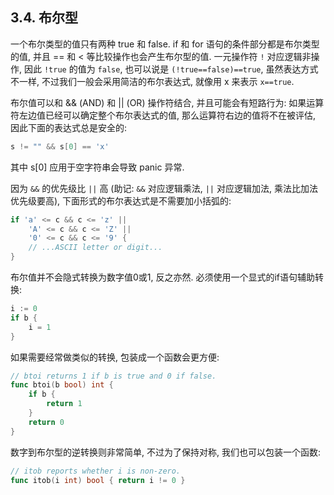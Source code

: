 ## 3.4. 布尔型


一个布尔类型的值只有两种 true 和 false. if 和 for 语句的条件部分都是布尔类型的值, 并且 == 和 < 等比较操作也会产生布尔型的值. 一元操作符 `!` 对应逻辑非操作, 因此 `!true` 的值为 `false`, 也可以说是 `(!true==false)==true`, 虽然表达方式不一样, 不过我们一般会采用简洁的布尔表达式, 就像用 x 来表示 `x==true`.

布尔值可以和 && (AND) 和 || (OR) 操作符结合, 并且可能会有短路行为: 如果运算符左边值已经可以确定整个布尔表达式的值, 那么运算符右边的值将不在被评估, 因此下面的表达式总是安全的:

```Go
s != "" && s[0] == 'x'
```

其中 s[0] 应用于空字符串会导致 panic 异常.

因为 `&&` 的优先级比 `||` 高 (助记: `&&` 对应逻辑乘法, `||` 对应逻辑加法, 乘法比加法优先级要高), 下面形式的布尔表达式是不需要加小括弧的:

```Go
if 'a' <= c && c <= 'z' ||
	'A' <= c && c <= 'Z' ||
	'0' <= c && c <= '9' {
	// ...ASCII letter or digit...
}
```

布尔值并不会隐式转换为数字值0或1, 反之亦然. 必须使用一个显式的if语句辅助转换:

```Go
i := 0
if b {
	i = 1
}
```

如果需要经常做类似的转换, 包装成一个函数会更方便:

```Go
// btoi returns 1 if b is true and 0 if false.
func btoi(b bool) int {
	if b {
		return 1
	}
	return 0
}
```

数字到布尔型的逆转换则非常简单, 不过为了保持对称, 我们也可以包装一个函数:

```Go
// itob reports whether i is non-zero.
func itob(i int) bool { return i != 0 }
```




